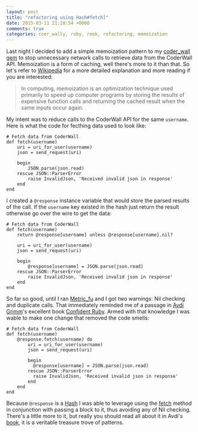 ```yaml
---
layout: post
title: "refactoring using Hash#fetch]"
date: 2015-03-11 21:28:54 +0000
comments: true
categories: coer_wally, ruby, reek, refactoring, memoization
---
```

Last night I decided to add a simple memoization pattern to my [coder_wall gem](https://rubygems.org/gems/coder_wally) to stop unnecessary network calls to retrieve data from the CoderWall API. Memoization is a form of caching, well there's more to it than that. So let's refer to [Wikipedia](http://en.wikipedia.org/wiki/Memoization) for a more detailed explanation and more reading if you are interested:

> In computing, memoization is an optimization technique used primarily to speed up computer programs by storing the results of expensive function calls and returning the cached result when the same inputs occur again.

My intent was to reduce calls to the CoderWall API for the same `username`. Here is what the code for fecthing data used to look like:

```
# Fetch data from CoderWall
def fetch(username)
	uri = uri_for_user(username)
    json = send_request(uri)

	begin	
    	JSON.parse(json.read)
    rescue JSON::ParserError
        raise InvalidJson, 'Received invalid json in response'
    end
end
```

I created a `@response` instance variable that would store the parsed results of the call. If the `username` key existed in the hash just return the result otherwise go over the wire to get the data:

```
# Fetch data from CoderWall
def fetch(username)
	return @response[username] unless @response[username].nil?

	uri = uri_for_user(username)
    json = send_request(uri)
 
    begin
		@response[username] = JSON.parse(json.read)
    rescue JSON::ParserError
        raise InvalidJson, 'Received invalid json in response'
    end
end
```

So far so good, until I ran [Metric_fu](https://github.com/metricfu/metric_fu) and I got two warnings: Nil checking and duplicate calls. That immediately reminded me of a passage in [Avdi Grimm](http://about.avdi.org/)'s excellent book [Confident Ruby](http://www.confidentruby.com/). Armed with that knowledge I was wable to make one change that removed the code smells:

```
# Fetch data from CoderWall
def fetch(username)
	@response.fetch(username) do
        uri = uri_for_user(username)
        json = send_request(uri)

        begin
          @response[username] = JSON.parse(json.read)
        rescue JSON::ParserError
          raise InvalidJson, 'Received invalid json in response'
        end
	end
end
```

Because `@response` is a [Hash](http://ruby-doc.org/core-2.2.0/Hash.html) I was able to leverage using the [fetch](http://ruby-doc.org/core-2.2.0/Hash.html#method-i-fetch) method in conjunction with passing a block to it, thus avoiding any of Nil checking. There's a little more to it, but really you should read all about it in Avdi's [book](http://www.confidentruby.com/), it is a veritable treasure trove of patterns.
